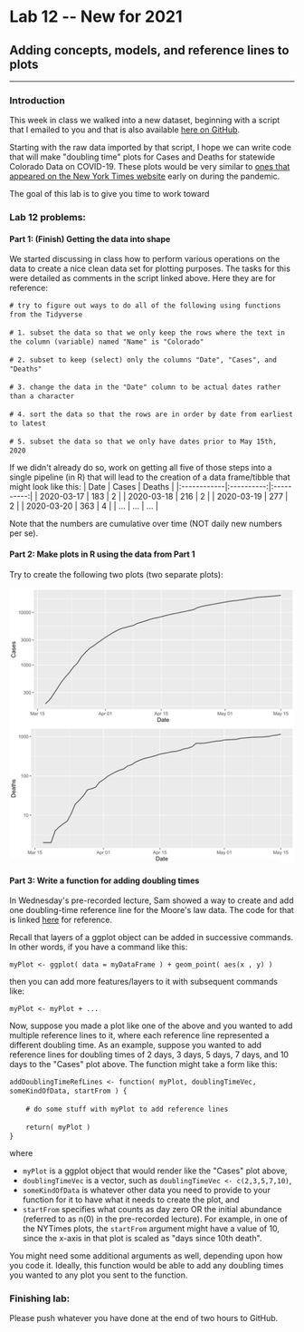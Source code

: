 # Lab 12 -- New for 2021

## Adding concepts, models, and reference lines to plots

<hr>

### Introduction

This week in class  we walked into a new dataset, beginning with a script that I emailed to you and that is also available [here on GitHub](https://github.com/flaxmans/CompBio_on_git/blob/main/ExampleScripts/In-Class_33_More_Data_Wrangling.R).

Starting with the raw data imported by that script, I hope we can write code that will make "doubling time" plots for Cases and Deaths for statewide Colorado Data on COVID-19.  These plots would be very similar to [ones that appeared on the New York Times website](https://github.com/flaxmans/CompBio_on_git/tree/main/Datasets/COVID-19/NYTimes_DoublingTimesDeaths) early on during the pandemic.

 The goal of this lab is to give you time to work toward 

### Lab 12 problems:

#### Part 1: (Finish) Getting the data into shape

We started discussing in class how to perform various operations on the data to create a nice clean data set for plotting purposes.  The tasks for this were detailed as comments in the script linked above.  Here they are for reference:
```
# try to figure out ways to do all of the following using functions from the Tidyverse

# 1. subset the data so that we only keep the rows where the text in the column (variable) named "Name" is "Colorado"

# 2. subset to keep (select) only the columns "Date", "Cases", and "Deaths"

# 3. change the data in the "Date" column to be actual dates rather than a character

# 4. sort the data so that the rows are in order by date from earliest to latest

# 5. subset the data so that we only have dates prior to May 15th, 2020
```
If we didn't already do so, work on getting all five of those steps into a single pipeline (in R) that will lead to the creation of a data frame/tibble that might look like this:
| Date | Cases | Deaths |
|:------------|:----------:|:----------:|
| 2020-03-17 | 183 | 2 |
| 2020-03-18 | 216 | 2 |
| 2020-03-19 | 277 | 2 |
| 2020-03-20 | 363 | 4 |
| ... | ... | ... |


Note that the numbers are cumulative over time (NOT daily new numbers per se).

#### Part 2:  Make plots in R using the data from Part 1
Try to create the following two plots (two separate plots):

![Cases and deaths from COVID-19 in Colorado, March 15 - May 15, 2020](Lab12_FirstGraphs_2021.jpg)

#### Part 3: Write a function for adding doubling times

In Wednesday's pre-recorded lecture, Sam showed a way to create and add one doubling-time reference line for the Moore's law data.  The code for that is linked [here](https://github.com/flaxmans/CompBio_on_git/blob/main/ExampleScripts/Pre-Class34_CodeUsedInPreRecordedLecture.R) for reference.  

Recall that layers of a ggplot object can be added in successive commands.  In other words, if you have a command like this:
```
myPlot <- ggplot( data = myDataFrame ) + geom_point( aes(x , y) )
```
then you can add more features/layers to it with subsequent commands like:
```
myPlot <- myPlot + ...
```

Now, suppose you made a plot like one of the above and you wanted to add multiple reference lines to it, where each reference line represented a different doubling time.  As an example, suppose you wanted to add reference lines for doubling times of 2 days, 3 days, 5 days, 7 days, and 10 days to the "Cases" plot above.  The function might take a form like this:

```
addDoublingTimeRefLines <- function( myPlot, doublingTimeVec, someKindOfData, startFrom ) {

    # do some stuff with myPlot to add reference lines

    return( myPlot )
}
```
where
+ `myPlot` is a ggplot object that would render like the "Cases" plot above,
+ `doublingTimeVec` is a vector, such as `doublingTimeVec <- c(2,3,5,7,10)`,
+ `someKindOfData` is whatever other data you need to provide to your function for it to have what it needs to create the plot, and
+ `startFrom` specifies what counts as day zero OR the initial abundance (referred to as n(0) in the pre-recorded lecture).  For example, in one of the NYTimes plots, the `startFrom` argument might have a value of 10, since the x-axis in that plot is scaled as "days since 10th death". 

You might need some additional arguments as well, depending upon how you code it.  Ideally, this function would be able to add any doubling times you wanted to any plot you sent to the function.


### Finishing lab: 
Please push whatever you have done at the end of two hours to GitHub.





